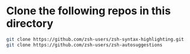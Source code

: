 # Clone the following repos in this directory

```bash
git clone https://github.com/zsh-users/zsh-syntax-highlighting.git
git clone https://github.com/zsh-users/zsh-autosuggestions
```